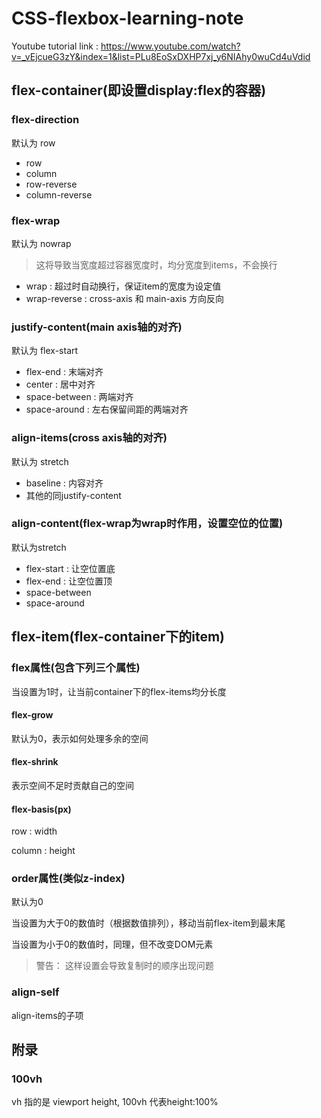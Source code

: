 # CSS-flexbox-learning-note

Youtube tutorial link : https://www.youtube.com/watch?v=_vEjcueG3zY&index=1&list=PLu8EoSxDXHP7xj_y6NIAhy0wuCd4uVdid

## flex-container(即设置display:flex的容器)

### flex-direction

默认为 row

- row
- column
- row-reverse
- column-reverse

### flex-wrap

默认为 nowrap

> 这将导致当宽度超过容器宽度时，均分宽度到items，不会换行

- wrap : 超过时自动换行，保证item的宽度为设定值
- wrap-reverse : cross-axis 和 main-axis 方向反向

### justify-content(main axis轴的对齐)

默认为 flex-start

- flex-end : 末端对齐
- center : 居中对齐
- space-between : 两端对齐
- space-around : 左右保留间距的两端对齐

### align-items(cross axis轴的对齐)

默认为 stretch

- baseline : 内容对齐
- 其他的同justify-content

### align-content(flex-wrap为wrap时作用，设置空位的位置)

默认为stretch

- flex-start : 让空位置底
- flex-end : 让空位置顶
- space-between
- space-around

## flex-item(flex-container下的item)

### flex属性(包含下列三个属性)

当设置为1时，让当前container下的flex-items均分长度

#### flex-grow

默认为0，表示如何处理多余的空间

#### flex-shrink

表示空间不足时贡献自己的空间

#### flex-basis(px)

row : width

column : height

### order属性(类似z-index)

默认为0

当设置为大于0的数值时（根据数值排列），移动当前flex-item到最末尾

当设置为小于0的数值时，同理，但不改变DOM元素

> 警告： 这样设置会导致复制时的顺序出现问题

### align-self

align-items的子项

## 附录

### 100vh

vh 指的是 viewport height, 100vh 代表height:100%
